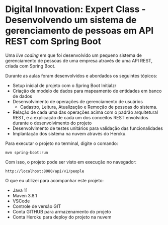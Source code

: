 <h1>Digital Innovation: Expert Class - Desenvolvendo um sistema de gerenciamento de pessoas em API REST com Spring Boot</h1>

Uma _live coding_ em que foi desenvolvido um pequeno sistema de gerenciamento de pessoas de uma empresa através de uma API REST, criada com Spring Boot.

Durante as aulas foram desenvolvidos e abordados os seguintes tópicos:

* Setup inicial de projeto com o Spring Boot Initialzr
* Criação de modelo de dados para mapeamento de entidades em banco de dados
* Desenvolvimento de operações de gerenciamento de usuários
  * Cadastro, Leitura, Atualização e Remoção de pessoas do sistema.
* Relação de cada uma das operações acima com o padrão arquitetural REST, e a explicação de cada um dos conceitos REST envolvidos durante o desenvolvimento do projeto
* Desenvolvimento de testes unitários para validação das funcionalidades
* Implantação dos sistema na nuvem através do Heroku.

Para executar o projeto no terminal, digite o comando:

```shell script
mvn spring-boot:run
```

Com isso, o projeto pode ser visto em execução no navegador:

```uri
http://localhost:8080/api/v1/people
```

O que eu utilizei para acompanhar este projeto:

* Java 11
* Maven 3.8.1
* VSCode
* Controle de versão GIT
* Conta GITHUB para armazenamento do projeto
* Conta Heroku para deploy do projeto na nuvem
